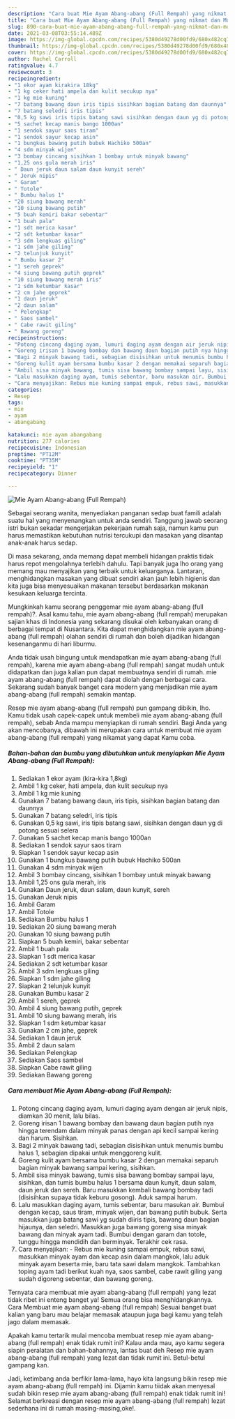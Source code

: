 ```yaml
---
description: "Cara buat Mie Ayam Abang-abang (Full Rempah) yang nikmat dan Mudah Dibuat"
title: "Cara buat Mie Ayam Abang-abang (Full Rempah) yang nikmat dan Mudah Dibuat"
slug: 890-cara-buat-mie-ayam-abang-abang-full-rempah-yang-nikmat-dan-mudah-dibuat
date: 2021-03-08T03:55:14.489Z
image: https://img-global.cpcdn.com/recipes/5380d49278d00fd9/680x482cq70/mie-ayam-abang-abang-full-rempah-foto-resep-utama.jpg
thumbnail: https://img-global.cpcdn.com/recipes/5380d49278d00fd9/680x482cq70/mie-ayam-abang-abang-full-rempah-foto-resep-utama.jpg
cover: https://img-global.cpcdn.com/recipes/5380d49278d00fd9/680x482cq70/mie-ayam-abang-abang-full-rempah-foto-resep-utama.jpg
author: Rachel Carroll
ratingvalue: 4.7
reviewcount: 3
recipeingredient:
- "1 ekor ayam kirakira 18kg"
- "1 kg ceker hati ampela dan kulit secukup nya"
- "1 kg mie kuning"
- "7 batang bawang daun iris tipis sisihkan bagian batang dan daunnya"
- "7 batang seledri iris tipis"
- "0,5 kg sawi iris tipis batang sawi sisihkan dengan daun yg di potong sesuai selera"
- "5 sachet kecap manis bango 1000an"
- "1 sendok sayur saos tiram"
- "1 sendok sayur kecap asin"
- "1 bungkus bawang putih bubuk Hachiko 500an"
- "4 sdm minyak wijen"
- "3 bombay cincang sisihkan 1 bombay untuk minyak bawang"
- "1,25 ons gula merah iris"
- " Daun jeruk daun salam daun kunyit sereh"
- " Jeruk nipis"
- " Garam"
- " Totole"
- " Bumbu halus 1"
- "20 siung bawang merah"
- "10 siung bawang putih"
- "5 buah kemiri bakar sebentar"
- "1 buah pala"
- "1 sdt merica kasar"
- "2 sdt ketumbar kasar"
- "3 sdm lengkuas giling"
- "1 sdm jahe giling"
- "2 telunjuk kunyit"
- " Bumbu kasar 2"
- "1 sereh geprek"
- "4 siung bawang putih geprek"
- "10 siung bawang merah iris"
- "1 sdm ketumbar kasar"
- "2 cm jahe geprek"
- "1 daun jeruk"
- "2 daun salam"
- " Pelengkap"
- " Saos sambel"
- " Cabe rawit giling"
- " Bawang goreng"
recipeinstructions:
- "Potong cincang daging ayam, lumuri daging ayam dengan air jeruk nipis, diamkan 30 menit, lalu bilas."
- "Goreng irisan 1 bawang bombay dan bawang daun bagian putih nya hingga terendam dalam minyak panas dengan api kecil sampai kering dan harum. Sisihkan."
- "Bagi 2 minyak bawang tadi, sebagian disisihkan untuk menumis bumbu halus 1, sebagian dipakai untuk menggoreng kulit."
- "Goreng kulit ayam bersama bumbu kasar 2 dengan memakai separuh bagian minyak bawang sampai kering, sisihkan."
- "Ambil sisa minyak bawang, tumis sisa bawang bombay sampai layu, sisihkan, dan tumis bumbu halus 1 bersama daun kunyit, daun salam, daun jeruk dan sereh. Baru masukkan kembali bawang bombay tadi (disisihkan supaya tidak keburu gosong). Aduk sampai harum."
- "Lalu masukkan daging ayam, tumis sebentar, baru masukan air. Bumbui dengan kecap, saus tiram, minyak wijen, dan bawang putih bubuk. Serta masukkan juga batang sawi yg sudah diiris tipis, bawang daun bagian hijaunya, dan seledri. Masukkan juga bawang goreng sisa minyak bawang dan minyak ayam tadi. Bumbui dengan garam dan totole, tunggu hingga mendidih dan berminyak. Terakhir cek rasa."
- "Cara menyajikan: Rebus mie kuning sampai empuk, rebus sawi, masukkan minyak ayam dan kecap asin dalam mangkok, lalu aduk minyak ayam beserta mie, baru tata sawi dalam mangkok. Tambahkan toping ayam tadi berikut kuah nya, saos sambel, cabe rawit giling yang sudah digoreng sebentar, dan bawang goreng."
categories:
- Resep
tags:
- mie
- ayam
- abangabang

katakunci: mie ayam abangabang 
nutrition: 277 calories
recipecuisine: Indonesian
preptime: "PT12M"
cooktime: "PT35M"
recipeyield: "1"
recipecategory: Dinner

---
```



![Mie Ayam Abang-abang (Full Rempah)](https://img-global.cpcdn.com/recipes/5380d49278d00fd9/680x482cq70/mie-ayam-abang-abang-full-rempah-foto-resep-utama.jpg)

Sebagai seorang wanita, menyediakan panganan sedap buat famili adalah suatu hal yang menyenangkan untuk anda sendiri. Tanggung jawab seorang istri bukan sekadar mengerjakan pekerjaan rumah saja, namun kamu pun harus memastikan kebutuhan nutrisi tercukupi dan masakan yang disantap anak-anak harus sedap.

Di masa  sekarang, anda memang dapat membeli hidangan praktis tidak harus repot mengolahnya terlebih dahulu. Tapi banyak juga lho orang yang memang mau menyajikan yang terbaik untuk keluarganya. Lantaran, menghidangkan masakan yang dibuat sendiri akan jauh lebih higienis dan kita juga bisa menyesuaikan makanan tersebut berdasarkan makanan kesukaan keluarga tercinta. 



Mungkinkah kamu seorang penggemar mie ayam abang-abang (full rempah)?. Asal kamu tahu, mie ayam abang-abang (full rempah) merupakan sajian khas di Indonesia yang sekarang disukai oleh kebanyakan orang di berbagai tempat di Nusantara. Kita dapat menghidangkan mie ayam abang-abang (full rempah) olahan sendiri di rumah dan boleh dijadikan hidangan kesenanganmu di hari liburmu.

Anda tidak usah bingung untuk mendapatkan mie ayam abang-abang (full rempah), karena mie ayam abang-abang (full rempah) sangat mudah untuk didapatkan dan juga kalian pun dapat membuatnya sendiri di rumah. mie ayam abang-abang (full rempah) dapat diolah dengan berbagai cara. Sekarang sudah banyak banget cara modern yang menjadikan mie ayam abang-abang (full rempah) semakin mantap.

Resep mie ayam abang-abang (full rempah) pun gampang dibikin, lho. Kamu tidak usah capek-capek untuk membeli mie ayam abang-abang (full rempah), sebab Anda mampu menyiapkan di rumah sendiri. Bagi Anda yang akan mencobanya, dibawah ini merupakan cara untuk membuat mie ayam abang-abang (full rempah) yang nikamat yang dapat Kamu coba.

<!--inarticleads1-->

##### Bahan-bahan dan bumbu yang dibutuhkan untuk menyiapkan Mie Ayam Abang-abang (Full Rempah):

1. Sediakan 1 ekor ayam (kira-kira 1,8kg)
1. Ambil 1 kg ceker, hati ampela, dan kulit secukup nya
1. Ambil 1 kg mie kuning
1. Gunakan 7 batang bawang daun, iris tipis, sisihkan bagian batang dan daunnya
1. Gunakan 7 batang seledri, iris tipis
1. Gunakan 0,5 kg sawi, iris tipis batang sawi, sisihkan dengan daun yg di potong sesuai selera
1. Gunakan 5 sachet kecap manis bango 1000an
1. Sediakan 1 sendok sayur saos tiram
1. Siapkan 1 sendok sayur kecap asin
1. Gunakan 1 bungkus bawang putih bubuk Hachiko 500an
1. Gunakan 4 sdm minyak wijen
1. Ambil 3 bombay cincang, sisihkan 1 bombay untuk minyak bawang
1. Ambil 1,25 ons gula merah, iris
1. Gunakan  Daun jeruk, daun salam, daun kunyit, sereh
1. Gunakan  Jeruk nipis
1. Ambil  Garam
1. Ambil  Totole
1. Sediakan  Bumbu halus 1
1. Sediakan 20 siung bawang merah
1. Gunakan 10 siung bawang putih
1. Siapkan 5 buah kemiri, bakar sebentar
1. Ambil 1 buah pala
1. Siapkan 1 sdt merica kasar
1. Sediakan 2 sdt ketumbar kasar
1. Ambil 3 sdm lengkuas giling
1. Siapkan 1 sdm jahe giling
1. Siapkan 2 telunjuk kunyit
1. Gunakan  Bumbu kasar 2
1. Ambil 1 sereh, geprek
1. Ambil 4 siung bawang putih, geprek
1. Ambil 10 siung bawang merah, iris
1. Siapkan 1 sdm ketumbar kasar
1. Gunakan 2 cm jahe, geprek
1. Sediakan 1 daun jeruk
1. Ambil 2 daun salam
1. Sediakan  Pelengkap
1. Sediakan  Saos sambel
1. Siapkan  Cabe rawit giling
1. Sediakan  Bawang goreng




<!--inarticleads2-->

##### Cara membuat Mie Ayam Abang-abang (Full Rempah):

1. Potong cincang daging ayam, lumuri daging ayam dengan air jeruk nipis, diamkan 30 menit, lalu bilas.
1. Goreng irisan 1 bawang bombay dan bawang daun bagian putih nya hingga terendam dalam minyak panas dengan api kecil sampai kering dan harum. Sisihkan.
1. Bagi 2 minyak bawang tadi, sebagian disisihkan untuk menumis bumbu halus 1, sebagian dipakai untuk menggoreng kulit.
1. Goreng kulit ayam bersama bumbu kasar 2 dengan memakai separuh bagian minyak bawang sampai kering, sisihkan.
1. Ambil sisa minyak bawang, tumis sisa bawang bombay sampai layu, sisihkan, dan tumis bumbu halus 1 bersama daun kunyit, daun salam, daun jeruk dan sereh. Baru masukkan kembali bawang bombay tadi (disisihkan supaya tidak keburu gosong). Aduk sampai harum.
1. Lalu masukkan daging ayam, tumis sebentar, baru masukan air. Bumbui dengan kecap, saus tiram, minyak wijen, dan bawang putih bubuk. Serta masukkan juga batang sawi yg sudah diiris tipis, bawang daun bagian hijaunya, dan seledri. Masukkan juga bawang goreng sisa minyak bawang dan minyak ayam tadi. Bumbui dengan garam dan totole, tunggu hingga mendidih dan berminyak. Terakhir cek rasa.
1. Cara menyajikan: - Rebus mie kuning sampai empuk, rebus sawi, masukkan minyak ayam dan kecap asin dalam mangkok, lalu aduk minyak ayam beserta mie, baru tata sawi dalam mangkok. Tambahkan toping ayam tadi berikut kuah nya, saos sambel, cabe rawit giling yang sudah digoreng sebentar, dan bawang goreng.




Ternyata cara membuat mie ayam abang-abang (full rempah) yang lezat tidak ribet ini enteng banget ya! Semua orang bisa menghidangkannya. Cara Membuat mie ayam abang-abang (full rempah) Sesuai banget buat kalian yang baru mau belajar memasak ataupun juga bagi kamu yang telah jago dalam memasak.

Apakah kamu tertarik mulai mencoba membuat resep mie ayam abang-abang (full rempah) enak tidak rumit ini? Kalau anda mau, ayo kamu segera siapin peralatan dan bahan-bahannya, lantas buat deh Resep mie ayam abang-abang (full rempah) yang lezat dan tidak rumit ini. Betul-betul gampang kan. 

Jadi, ketimbang anda berfikir lama-lama, hayo kita langsung bikin resep mie ayam abang-abang (full rempah) ini. Dijamin kamu tiidak akan menyesal sudah bikin resep mie ayam abang-abang (full rempah) enak tidak rumit ini! Selamat berkreasi dengan resep mie ayam abang-abang (full rempah) lezat sederhana ini di rumah masing-masing,oke!.

